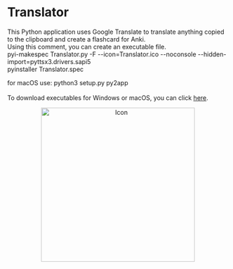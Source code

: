 # Translator
This Python application uses Google Translate to translate anything copied to the clipboard and create a flashcard for Anki.<br>
Using this comment, you can create an executable file.<br>
pyi-makespec Translator.py -F --icon=Translator.ico --noconsole --hidden-import=pyttsx3.drivers.sapi5<br>
pyinstaller Translator.spec<br>

for macOS use: python3 setup.py py2app<br><br>
To download executables for Windows or macOS, you can click <a href="https://drive.google.com/drive/folders/1YyON-YMzFWy4gale_wVo0c9PEwDv11Jz?usp=sharing" target="_blank">here</a>.<br>
<p align="center">
  <img src="/icons/Translator.ico" width="350" title="Icon">
</p>

